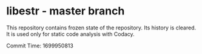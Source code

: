 # libestr - master branch

This repository contains frozen state of the repository.
Its history is cleared. It is used only for static code
analysis with Codacy.

Commit Time: 1699950813